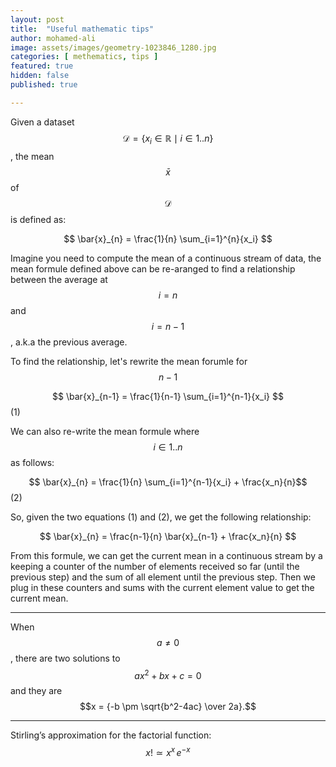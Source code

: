 ```yaml
---
layout: post
title:  "Useful mathematic tips"
author: mohamed-ali
image: assets/images/geometry-1023846_1280.jpg
categories: [ methematics, tips ]
featured: true
hidden: false
published: true

---
```


Given a dataset $$ \mathcal{D} = \{ x_i \in \mathbb{R} \mid i \in 1..n \} $$
, the mean $$ \bar{x} $$ of $$ \mathcal{D} $$ is defined as:
 
 $$ \bar{x}_{n} = \frac{1}{n} \sum_{i=1}^{n}{x_i} $$
 
Imagine you need to compute the mean of a continuous stream of data, the mean formule defined above can be re-aranged to find a relationship between the average at $$ i = n $$ and  $$ i = n - 1 $$, a.k.a the previous average.

To find the relationship, let's rewrite the mean forumle for $$ n-1 $$

 $$ \bar{x}_{n-1} = \frac{1}{n-1} \sum_{i=1}^{n-1}{x_i} $$ (1)
 
We can also re-write the mean formule where $$ i \in 1..n $$ as follows: 

 $$ \bar{x}_{n} = \frac{1}{n} \sum_{i=1}^{n-1}{x_i} + \frac{x_n}{n}$$ (2)
 
So, given the two equations (1) and (2), we get the following relationship:

$$ \bar{x}_{n} = \frac{n-1}{n} \bar{x}_{n-1} + \frac{x_n}{n}  $$

From this formule, we can get the current mean in a continuous stream by a keeping a counter of the number of elements received so far (until the previous step) and the sum of all element until the previous step. Then we plug in these counters and sums with the current element value to get the current mean. 

<hr />

When $$ a \ne 0 $$, there are two solutions to $$ ax^2 + bx + c = 0 $$ and they are
$$x = {-b \pm \sqrt{b^2-4ac} \over 2a}.$$

<hr />

Stirling’s approximation for the factorial function:  $$ x! \simeq x^x \, e^{−x} $$
